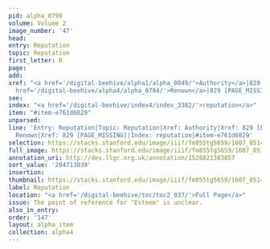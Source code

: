 ```yaml
---
pid: alpha_0799
volume: Volume 2
image_number: '47'
head:
entry: Reputation
topic: Reputation
first_letter: R
page:
add:
xref: "<a href='/digital-beehive/alpha1/alpha_0049/'>Authority</a>|829 [Esteem]|<a
  href='/digital-beehive/alpha4/alpha_0794/'>Renown</a>|829 [PAGE_MISSING]"
see:
index: "<a href='/digital-beehive/index4/index_3382/'>reputation</a>"
item: "#item-e761d6029"
unparsed:
line: 'Entry: Reputation|Topic: Reputation|Xref: Authority|Xref: 829 [Esteem]|Xref:
  Renown|Xref: 829 [PAGE_MISSING]|Index: reputation|#item-e761d6029'
selection: https://stacks.stanford.edu/image/iiif/fm855tg5659/1607_0514/394,3039,2944,501/full/0/default.jpg
full_image: https://stacks.stanford.edu/image/iiif/fm855tg5659/1607_0514/full/full/0/default.jpg
annotation_uri: http://dev.llgc.org.uk/annotation/1528821383857
sort_value: '204713039'
insertion:
thumbnail: https://stacks.stanford.edu/image/iiif/fm855tg5659/1607_0514/394,3039,600,180/250,/0/default.jpg
label: Reputation
location: "<a href='/digital-beehive/toc/toc2_037/'>Full Page</a>"
issue: The point of reference for "Esteem" is unclear.
also_in_entry:
order: '147'
layout: alpha_item
collection: alpha4
---
```

